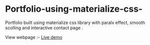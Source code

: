 # Portfolio-using-materialize-css-
Portfolio built using materialize css library with paralx effect, smooth scolling and interactive contact page .

View webpage :- [Live demo](https://sagarnaikg.github.io/Portfolio-materialize.css/)
